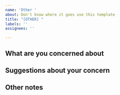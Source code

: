 ```yaml
---
name: 'Other '
about: Don't know where it goes use this template
title: "[OTHER] "
labels: ''
assignees: ''

---
```


## What are you concerned about

## Suggestions about your concern

## Other notes
